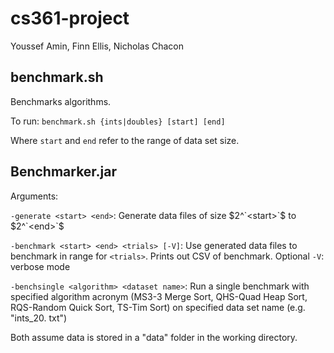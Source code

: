 # cs361-project
Youssef Amin, Finn Ellis, Nicholas Chacon

## benchmark.sh
Benchmarks algorithms.

To run:
```benchmark.sh {ints|doubles} [start] [end]```

Where `start` and `end` refer to the range of data set size.

## Benchmarker.jar
Arguments:

`-generate <start> <end>`: Generate data files of size $2^`<start>`$ to 
$2^`<end>`$

`-benchmark <start> <end> <trials> [-V]`: Use generated data files to 
benchmark in range for `<trials>`. Prints out CSV of benchmark.
    Optional `-V`: verbose mode

`-benchsingle <algorithm> <dataset name>`: Run a single benchmark with 
specified algorithm acronym (MS3-3 Merge Sort, QHS-Quad Heap Sort, 
RQS-Random Quick Sort, TS-Tim Sort) on specified data set name (e.g. "ints_20.
txt")

Both assume data is stored in a "data" folder in the working directory.